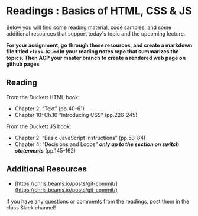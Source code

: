 # Readings : Basics of HTML, CSS & JS

Below you will find some reading material, code samples, and some additional resources that support today's topic and the upcoming lecture.

**For your assignment, go through these resources, and create a markdown file titled `class-02.md` in your reading notes repo that summarizes the topics. Then ACP your master branch to create a rendered web page on github pages**

## Reading

From the Duckett HTML book:

- Chapter 2: “Text” (pp.40-61)
- Chapter 10: Ch.10 “Introducing CSS” (pp.226-245)

From the Duckett JS book:

- Chapter 2: “Basic JavaScript Instructions” (pp.53-84)
- Chapter 4: “Decisions and Loops” ***only up to the section on switch statements*** (pp.145-162)


## Additional Resources

- [https://chris.beams.io/posts/git-commit/](https://chris.beams.io/posts/git-commit/)

If you have any questions or comments  from the readings, post them in the class Slack channel!
